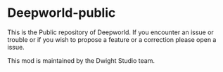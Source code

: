 # Deepworld-public

This is the Public repository of Deepworld.
If you encounter an issue or trouble or if you wish to propose a feature or a correction please open a issue.

This mod is maintained by the Dwight Studio team.
